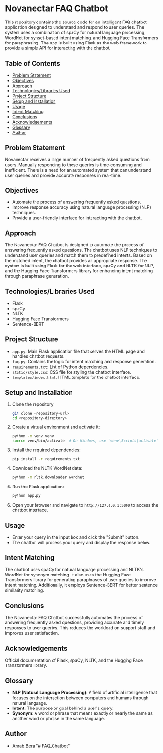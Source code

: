 # Novanectar FAQ Chatbot

This repository contains the source code for an intelligent FAQ chatbot application designed to understand and respond to user queries. The system uses a combination of spaCy for natural language processing, WordNet for synset-based intent matching, and Hugging Face Transformers for paraphrasing. The app is built using Flask as the web framework to provide a simple API for interacting with the chatbot.

## Table of Contents

- [Problem Statement](#problem-statement)
- [Objectives](#objectives)
- [Approach](#approach)
- [Technologies/Libraries Used](#technologieslibraries-used)
- [Project Structure](#project-structure)
- [Setup and Installation](#setup-and-installation)
- [Usage](#usage)
- [Intent Matching](#intent-matching)
- [Conclusions](#conclusions)
- [Acknowledgements](#acknowledgements)
- [Glossary](#glossary)
- [Author](#author)

## Problem Statement

Novanectar receives a large number of frequently asked questions from users. Manually responding to these queries is time-consuming and inefficient. There is a need for an automated system that can understand user queries and provide accurate responses in real-time.

## Objectives

- Automate the process of answering frequently asked questions.
- Improve response accuracy using natural language processing (NLP) techniques.
- Provide a user-friendly interface for interacting with the chatbot.

## Approach

The Novanectar FAQ Chatbot is designed to automate the process of answering frequently asked questions. The chatbot uses NLP techniques to understand user queries and match them to predefined intents. Based on the matched intent, the chatbot provides an appropriate response. The system is built using Flask for the web interface, spaCy and NLTK for NLP, and the Hugging Face Transformers library for enhancing intent matching through paraphrase generation.

## Technologies/Libraries Used

- Flask
- spaCy
- NLTK
- Hugging Face Transformers
- Sentence-BERT

## Project Structure

- `app.py`: Main Flask application file that serves the HTML page and handles chatbot requests.
- `faq.py`: Contains the logic for intent matching and response generation.
- `requirements.txt`: List of Python dependencies.
- `static/style.css`: CSS file for styling the chatbot interface.
- `templates/index.html`: HTML template for the chatbot interface.

## Setup and Installation

1. Clone the repository:
    ```sh
    git clone <repository-url>
    cd <repository-directory>
    ```

2. Create a virtual environment and activate it:
    ```sh
    python -m venv venv
    source venv/bin/activate  # On Windows, use `venv\Scripts\activate`
    ```

3. Install the required dependencies:
    ```sh
    pip install -r requirements.txt
    ```

4. Download the NLTK WordNet data:
    ```sh
    python -m nltk.downloader wordnet
    ```

5. Run the Flask application:
    ```sh
    python app.py
    ```

6. Open your browser and navigate to `http://127.0.0.1:5000` to access the chatbot interface.

## Usage

- Enter your query in the input box and click the "Submit" button.
- The chatbot will process your query and display the response below.

## Intent Matching

The chatbot uses spaCy for natural language processing and NLTK's WordNet for synonym matching. It also uses the Hugging Face Transformers library for generating paraphrases of user queries to improve intent matching. Additionally, it employs Sentence-BERT for better sentence similarity matching.

## Conclusions

The Novanectar FAQ Chatbot successfully automates the process of answering frequently asked questions, providing accurate and timely responses to user queries. This reduces the workload on support staff and improves user satisfaction.

## Acknowledgements

Official documentation of Flask, spaCy, NLTK, and the Hugging Face Transformers library.

## Glossary

- **NLP (Natural Language Processing)**: A field of artificial intelligence that focuses on the interaction between computers and humans through natural language.
- **Intent**: The purpose or goal behind a user's query.
- **Synonym**: A word or phrase that means exactly or nearly the same as another word or phrase in the same language.

## Author

* [Arnab Bera]( https://www.linkedin.com/in/arnabbera-tech/ )
"# FAQ_Chatbot" 
